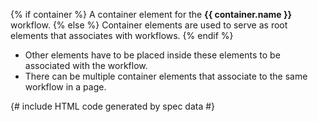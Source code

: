 {% if container %}
A container element for the **{{ container.name }}** workflow.
{% else %}
Container elements are used to serve as root elements that associates with workflows.
{% endif %}

* Other elements have to be placed inside these elements to be associated with the workflow.
* There can be multiple container elements that associate to the same workflow in a page.

{# include HTML code generated by spec data #}